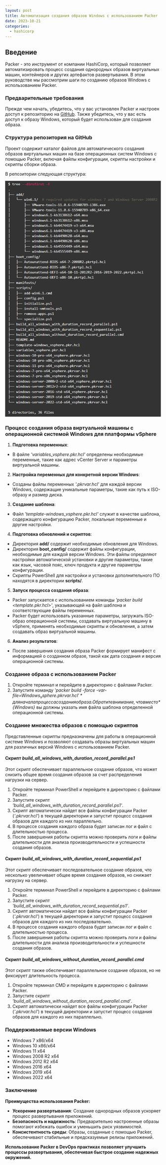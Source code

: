 ```yaml
---
layout: post
title: Автоматизация создания образов Windows с использованием Packer
date: 2023-10-21
categories:
  - hashicorp
---
```


<!-- # Автоматизация создания образов **Windows** с использованием **Packer** -->

## Введение

Packer - это инструмент от компании HashiCorp, который позволяет автоматизировать процесс создания однородных образов виртуальных машин, контейнеров и других артефактов развертывания. В этом руководстве мы рассмотрим шаги по созданию образов Windows с использованием Packer.

### Предварительные требования

Прежде чем начать, убедитесь, что у вас установлен Packer и настроен доступ к репозиторию на [GitHub](https://github.com/IVAndr0n/packer-vsphere-windows). Также убедитесь, что у вас есть доступ к образу Windows, который будет использован для создания образа.

### Структура репозитория на GitHub

Проект содержит каталог файлов для автоматического создания образов виртуальных машин на базе операционных систем Windows с помощью Packer, включая файлы конфигурации, скрипты настройки и скрипты сборки образа.

В репозитории следующая структура:

<img allign="left" alt="img" src="https://raw.githubusercontent.com/IVAndr0n/packer-vsphere-windows/main/images/01.png" width="545">

<!-- ```sh
$ tree --dirsfirst -F
.
├── add/
│   └── win6.1/  # required updates for windows 7 and Windows Server 2008R2
│       ├── VMware-tools-11.0.6-15940789-i386.exe
│       ├── VMware-tools-11.0.6-15940789-x86_64.exe
│       ├── windows6.1-kb3138612-x64.msu
│       ├── windows6.1-kb3138612-x86.msu
│       ├── windows6.1-kb4474419-v3-x64.msu
│       ├── windows6.1-kb4474419-v3-x86.msu
│       ├── windows6.1-kb4490628-x64.msu
│       ├── windows6.1-kb4490628-x86.msu
│       ├── windows6.1-kb4555449-x64.msu
│       └── windows6.1-kb4555449-x86.msu
├── boot_config/
│   ├── Autounattend-BIOS-x64-7-2008R2.pkrtpl.hcl
│   ├── Autounattend-BIOS-x86-7.pkrtpl.hcl
│   ├── Autounattend-UEFI-x64-10-11-2012R2-2016-2019-2022.pkrtpl.hcl
│   └── Autounattend-UEFI-x86-10.pkrtpl.hcl
├── manifests/
├── scripts/
│   ├── add-win6.1.cmd
│   ├── config.ps1
│   ├── initialize.ps1
│   ├── install-vmtools.ps1
│   ├── remove-apps.ps1
│   └── specialize.ps1
├── build_all_windows_with_duration_record_parallel.ps1
├── build_all_windows_with_duration_record_sequential.ps1
├── build_all_windows_without_duration_record_parallel.cmd
├── README.md
├── template-windows_vsphere.pkr.hcl
├── variables_vsphere.pkr.hcl
├── windows-10-pro-x64_vsphere.pkrvar.hcl
├── windows-10-pro-x86_vsphere.pkrvar.hcl
├── windows-11-pro-x64_vsphere.pkrvar.hcl
├── windows-7-pro-x64_vsphere.pkrvar.hcl
├── windows-7-pro-x86_vsphere.pkrvar.hcl
├── windows-server-2008r2-std-x64_vsphere.pkrvar.hcl
├── windows-server-2012r2-std-x64_vsphere.pkrvar.hcl
├── windows-server-2016-std-x64_vsphere.pkrvar.hcl
├── windows-server-2019-std-x64_vsphere.pkrvar.hcl
└── windows-server-2022-std-x64_vsphere.pkrvar.hcl

5 directories, 36 files
``` -->

### Процесс создания образа виртуальной машины с операционной системой Windows для платформы vSphere

1. **Подготовка переменных**:

- В файле *'variables_vsphere.pkr.hcl'* определены необходимые переменные, такие как адрес vCenter Server и параметры виртуальной машины.

2. **Настройка переменных для конкретной версии Windows**:

- Созданы файлы переменных *'.pkrvar.hcl'* для каждой версии Windows, содержащие уникальные параметры, такие как путь к ISO-образу и размер диска.

3. **Создание шаблона**:

- Файл *'template-windows_vsphere.pkr.hcl'* служит в качестве шаблона, содержащего конфигурацию Packer, локальные переменные и другие настройки.

4. **Подготовка обновлений и скриптов**:

- Директория **add/** содержит необходимые обновления для Windows.
- Директория **boot_config/** содержит файлы конфигурации, необходимые для каждой версии Windows. Эти файлы определяют настройки автоматической установки и другие параметры, такие как язык, часовой пояс, ключ продукта и другие параметры конфигурации.
- Скрипты PowerShell для настройки и установки дополнительного ПО находятся в директории **scripts/**.

5. **Запуск процесса создания образа**:

- Packer запускается с использованием команды *'packer build <template.pkr.hcl>'*, указывающей на файл шаблона и соответствующие файлы переменных.
- Packer будет использовать указанные параметры, загружать ISO-образ операционной системы, создавать виртуальную машину в vSphere, применять необходимые скрипты и обновления, а затем создавать образ виртуальной машины.

6. **Анализ результатов**:

- После завершения создания образа Packer формирует манифест с информацией о созданном образе, такой как дата создания и версия операционной системы.

### Создание образа с использованием Packer

1. Откройте терминал и перейдите в директорию с файлами Packer.
2. Запустите команду *'packer build -force -var-file=${Windows}_vsphere.pkrvar.hcl'* для начала процесса создания образа. Обратите внимание, что вместо *${Windows}* вы должны указать имя файла шаблона определенной операционной системы.

### Создание множества образов с помощью скриптов

Представленные скрипты предназначены для работы в операционной системе Windows и позволяют создавать образы виртуальных машин для различных версий Windows с использованием Packer.

#### Скрипт *build_all_windows_with_duration_record_parallel.ps1*

Этот скрипт обеспечивает параллельное создание образов, что может снизить общее время создания образов за счет распределения нагрузки на сервер.

1. Откройте терминал PowerShell и перейдите в директорию с файлами Packer.
2. Запустите скрипт *'build_all_windows_with_duration_record_parallel.ps1'*.
3. Скрипт автоматически найдет все файлы конфигурации Packer (*'.pkrvar.hcl'*) в текущей директории и запустит процесс создания образов для каждого из них параллельно.
4. В процессе создания каждого образа будет записан лог и файл с длительностью процесса.
5. После завершения работы скрипта можно проверить логи и файлы длительности для анализа производительности и успешности создания образов.

#### Скрипт *build_all_windows_with_duration_record_sequential.ps1*

Этот скрипт обеспечивает последовательное создание образов, что несколько увеличивает общее время создания образов, но снижает нагрузку на сервер.

1. Откройте терминал PowerShell и перейдите в директорию с файлами Packer.
2. Запустите скрипт *'build_all_windows_with_duration_record_sequential.ps1'*.
3. Скрипт автоматически найдет все файлы конфигурации Packer (*'.pkrvar.hcl'*) в текущей директории и запустит процесс создания образов для каждого из них последовательно.
4. В процессе создания каждого образа будет записан лог и файл с длительностью процесса.
5. После завершения работы скрипта можно проверить логи и файлы длительности для анализа производительности и успешности создания образов.

#### Скрипт *build_all_windows_without_duration_record_parallel.cmd*

Этот скрипт также обеспечивает параллельное создание образов, но не фиксирует длительность процесса.

1. Откройте терминал CMD и перейдите в директорию с файлами Packer.
2. Запустите скрипт *'build_all_windows_without_duration_record_parallel.cmd'*.
3. Скрипт автоматически найдет все файлы конфигурации Packer (*'.pkrvar.hcl'*) в текущей директории и запустит процесс создания образов для каждого из них параллельно.

### Поддерживаемые версии Windows

- Windows 7 x86/x64
- Windows 10 x86/x64
- Windows 11 x64
- Windows 2008 R2 x64
- Windows 2012 R2 x64
- Windows 2016 x64
- Windows 2019 x64
- Windows 2022 x64

### Заключение

**Преимущества использования Packer:**

- **Ускорение развертывания**: Создание однородных образов ускоряет процесс развертывания приложений.
- **Безопасность и надежность**: Предварительно настроенные образы помогают избежать ошибок и уменьшить риск уязвимостей.
- **Консистентность среды**: Образы, созданные с помощью Packer, обеспечивают стабильные и предсказуемые релизы приложений.

**Использование Packer в DevOps практиках позволяет улучшить процессы развертывания, обеспечивая быстрое создание надежных окружений.**
